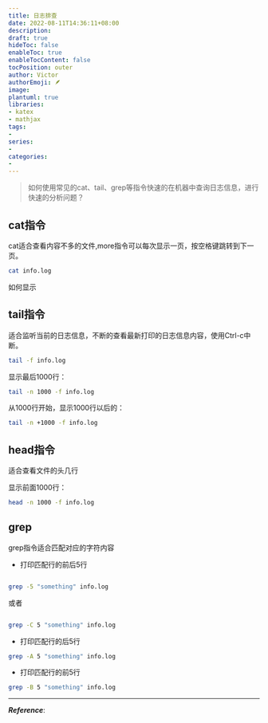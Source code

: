 ```yaml
---
title: 日志排查
date: 2022-08-11T14:36:11+08:00
description:
draft: true
hideToc: false
enableToc: true
enableTocContent: false
tocPosition: outer
author: Victor
authorEmoji: 🪶
image:
plantuml: true
libraries:
- katex
- mathjax
tags:
-
series:
-
categories:
-
---
```






> 如何使用常见的cat、tail、grep等指令快速的在机器中查询日志信息，进行快速的分析问题？




## cat指令

cat适合查看内容不多的文件,more指令可以每次显示一页，按空格键跳转到下一页。
```bash
cat info.log
```

如何显示








## tail指令

适合监听当前的日志信息，不断的查看最新打印的日志信息内容，使用Ctrl-c中断。

```bash
tail -f info.log
```

显示最后1000行：

```bash
tail -n 1000 -f info.log
```

从1000行开始，显示1000行以后的：
```bash
tail -n +1000 -f info.log

```



## head指令

适合查看文件的头几行

显示前面1000行：
```bash
head -n 1000 -f info.log

```



## grep

grep指令适合匹配对应的字符内容

- 打印匹配行的前后5行

```bash

grep -5 "something" info.log

```

或者

```bash

grep -C 5 "something" info.log

```
- 打印匹配行的后5行

```bash
grep -A 5 "something" info.log

```

- 打印匹配行的前5行

```bash
grep -B 5 "something" info.log

```


























---

***Reference***:

